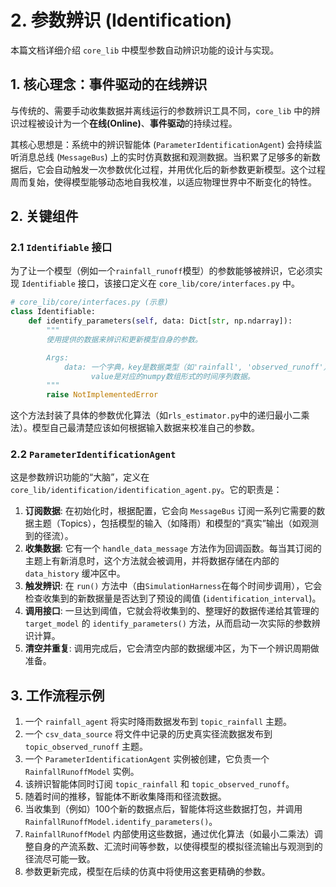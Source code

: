 # 2. 参数辨识 (Identification)

本篇文档详细介绍 `core_lib` 中模型参数自动辨识功能的设计与实现。

## 1. 核心理念：事件驱动的在线辨识

与传统的、需要手动收集数据并离线运行的参数辨识工具不同，`core_lib` 中的辨识过程被设计为一个**在线(Online)**、**事件驱动**的持续过程。

其核心思想是：系统中的辨识智能体 (`ParameterIdentificationAgent`) 会持续监听消息总线 (`MessageBus`) 上的实时仿真数据和观测数据。当积累了足够多的新数据后，它会自动触发一次参数优化过程，并用优化后的新参数更新模型。这个过程周而复始，使得模型能够动态地自我校准，以适应物理世界中不断变化的特性。

## 2. 关键组件

### 2.1 `Identifiable` 接口

为了让一个模型（例如一个`rainfall_runoff`模型）的参数能够被辨识，它必须实现 `Identifiable` 接口，该接口定义在 `core_lib/core/interfaces.py` 中。

```python
# core_lib/core/interfaces.py (示意)
class Identifiable:
    def identify_parameters(self, data: Dict[str, np.ndarray]):
        """
        使用提供的数据来辨识和更新模型自身的参数。

        Args:
            data: 一个字典，key是数据类型（如'rainfall', 'observed_runoff'），
                  value是对应的numpy数组形式的时间序列数据。
        """
        raise NotImplementedError
```

这个方法封装了具体的参数优化算法（如`rls_estimator.py`中的递归最小二乘法）。模型自己最清楚应该如何根据输入数据来校准自己的参数。

### 2.2 `ParameterIdentificationAgent`

这是参数辨识功能的“大脑”，定义在 `core_lib/identification/identification_agent.py`。它的职责是：

1.  **订阅数据**: 在初始化时，根据配置，它会向 `MessageBus` 订阅一系列它需要的数据主题（Topics），包括模型的输入（如降雨）和模型的“真实”输出（如观测到的径流）。
2.  **收集数据**: 它有一个 `handle_data_message` 方法作为回调函数。每当其订阅的主题上有新消息时，这个方法就会被调用，并将数据存储在内部的 `data_history` 缓冲区中。
3.  **触发辨识**: 在 `run()` 方法中（由`SimulationHarness`在每个时间步调用），它会检查收集到的新数据量是否达到了预设的阈值 (`identification_interval`)。
4.  **调用接口**: 一旦达到阈值，它就会将收集到的、整理好的数据传递给其管理的 `target_model` 的 `identify_parameters()` 方法，从而启动一次实际的参数辨识计算。
5.  **清空并重复**: 调用完成后，它会清空内部的数据缓冲区，为下一个辨识周期做准备。

## 3. 工作流程示例

1.  一个 `rainfall_agent` 将实时降雨数据发布到 `topic_rainfall` 主题。
2.  一个 `csv_data_source` 将文件中记录的历史真实径流数据发布到 `topic_observed_runoff` 主题。
3.  一个 `ParameterIdentificationAgent` 实例被创建，它负责一个 `RainfallRunoffModel` 实例。
4.  该辨识智能体同时订阅 `topic_rainfall` 和 `topic_observed_runoff`。
5.  随着时间的推移，智能体不断收集降雨和径流数据。
6.  当收集到（例如）100个新的数据点后，智能体将这些数据打包，并调用 `RainfallRunoffModel.identify_parameters()`。
7.  `RainfallRunoffModel` 内部使用这些数据，通过优化算法（如最小二乘法）调整自身的产流系数、汇流时间等参数，以使得模型的模拟径流输出与观测到的径流尽可能一致。
8.  参数更新完成，模型在后续的仿真中将使用这套更精确的参数。
